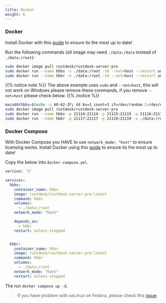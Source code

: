 ```yaml
---
title: Docker
weight: 6
---
```


### Docker

Install Docker with this [guide](https://docs.docker.com/engine/install) to ensure its the most up to date!

Run the following commands (s6 image may need `./data:/data` instead of `./data:/root`):

```sh
sudo docker image pull rustdesk/rustdesk-server-pro
sudo docker run --name hbbs -v ./data:/root -td --net=host --restart unless-stopped rustdesk/rustdesk-server-pro hbbs
sudo docker run --name hbbr -v ./data:/root -td --net=host --restart unless-stopped rustdesk/rustdesk-server-pro hbbr
```

{{% notice note %}}
The above example uses `sudo` and `--net=host`, this will not work on Windows please remove these commands, if you remove `--net=host` please check below.
{{% /notice %}}

```sh
macaddrhbbs=$(echo -n A0-62-2F; dd bs=1 count=3 if=/dev/random 2>/dev/null |hexdump -v -e '/1 "-%02X"')
sudo docker image pull rustdesk/rustdesk-server-pro
sudo docker run --name hbbs -p 21114:21114 -p 21115:21115 -p 21116:21116 -p 21116:21116/udp -p 21118:21118 -v ./data:/root -td --mac-address="$macaddrhbbs" --restart unless-stopped rustdesk/rustdesk-server-pro hbbs
sudo docker run --name hbbr -p 21117:21117 -p 21119:21119 -v ./data:/root -td --restart unless-stopped rustdesk/rustdesk-server-pro hbbr
```

### Docker Compose

With Docker Compose you HAVE to use `network_mode: "host"` to ensure licensing works. Install Docker using this [guide](https://docs.docker.com/engine/install) to ensure its the most up to date!

Copy the below into `docker-compose.yml`.

```yaml
version: '3'

services:
  hbbs:
    container_name: hbbs
    image: rustdesk/rustdesk-server-pro:latest
    command: hbbs
    volumes:
      - ./data:/root
    network_mode: "host"

    depends_on:
      - hbbr
    restart: unless-stopped


  hbbr:
    container_name: hbbr
    image: rustdesk/rustdesk-server-pro:latest
    command: hbbr
    volumes:
      - ./data:/root
    network_mode: "host"
    restart: unless-stopped
```

The run `docker compose up -d`.

> If you have problem with seLinux on Fedora, please check this [issue](https://github.com/rustdesk/rustdesk-server/issues/230).
